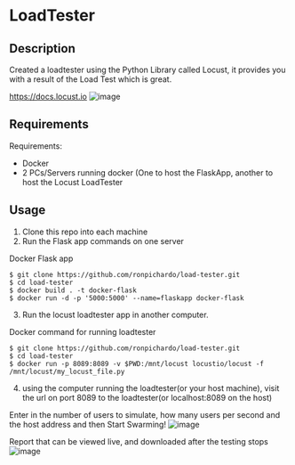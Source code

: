 # LoadTester

## Description
Created a loadtester using the Python Library called Locust, it provides you with a result of the Load Test which is great.

https://docs.locust.io
![image](https://user-images.githubusercontent.com/63974878/117823939-06650e00-b23c-11eb-9b6e-9da6936189dc.png)


## Requirements
Requirements:
- Docker
- 2 PCs/Servers running docker (One to host the FlaskApp, another to host the Locust LoadTester

## Usage
1. Clone this repo into each machine
2. Run the Flask app commands on one server

Docker Flask app
```shell
$ git clone https://github.com/ronpichardo/load-tester.git
$ cd load-tester
$ docker build . -t docker-flask
$ docker run -d -p '5000:5000' --name=flaskapp docker-flask
```

3. Run the locust loadtester app in another computer.

Docker command for running loadtester
```shell
$ git clone https://github.com/ronpichardo/load-tester.git
$ cd load-tester
$ docker run -p 8089:8089 -v $PWD:/mnt/locust locustio/locust -f /mnt/locust/my_locust_file.py
```

4. using the computer running the loadtester(or your host machine), visit the url on port 8089 to the loadtester(or localhost:8089 on the host)

Enter in the number of users to simulate, how many users per second and the host address and then Start Swarming!
![image](https://user-images.githubusercontent.com/63974878/117828070-8345b700-b23f-11eb-9c11-c5a17c2cd462.png)

Report that can be viewed live, and downloaded after the testing stops
![image](https://user-images.githubusercontent.com/63974878/117823939-06650e00-b23c-11eb-9b6e-9da6936189dc.png)
